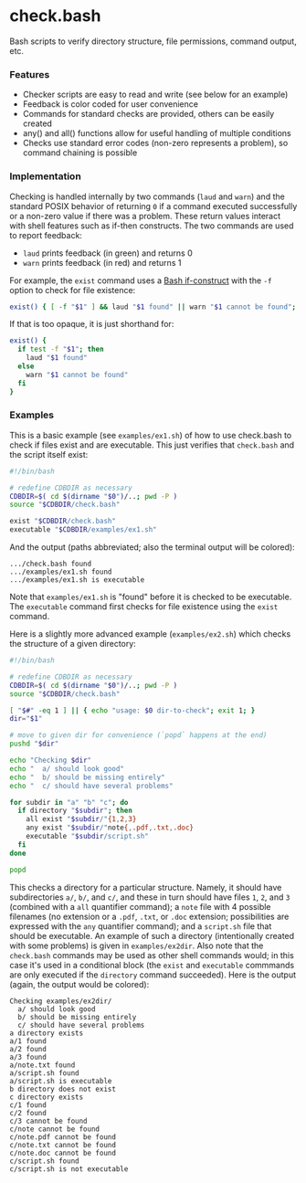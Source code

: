 check.bash
=========

Bash scripts to verify directory structure, file permissions, command output, etc.

### Features ###

* Checker scripts are easy to read and write (see below for an example)
* Feedback is color coded for user convenience
* Commands for standard checks are provided, others can be easily created
* any() and all() functions allow for useful handling of multiple conditions
* Checks use standard error codes (non-zero represents a problem), so command chaining is possible

### Implementation ###

Checking is handled internally by two commands (`laud` and `warn`) and the standard POSIX behavior of returning `0` if a command executed successfully or a non-zero value if there was a problem. These return values interact with shell features such as if-then constructs. The two commands are used to report feedback:

* `laud` prints feedback (in green) and returns 0
* `warn` prints feedback (in red) and returns 1

For example, the `exist` command uses a [Bash if-construct](http://tldp.org/LDP/Bash-Beginners-Guide/html/sect_07_01.html) with the `-f` option to check for file existence:

```bash
exist() { [ -f "$1" ] && laud "$1 found" || warn "$1 cannot be found"; }
```

If that is too opaque, it is just shorthand for:

```bash
exist() {
  if test -f "$1"; then
    laud "$1 found"
  else
    warn "$1 cannot be found"
  fi
}
```

### Examples ###

This is a basic example (see `examples/ex1.sh`) of how to use check.bash to check if files exist and are executable. This just verifies that `check.bash` and the script itself exist:

```bash
#!/bin/bash

# redefine CDBDIR as necessary
CDBDIR=$( cd $(dirname "$0")/..; pwd -P )
source "$CDBDIR/check.bash"

exist "$CDBDIR/check.bash"
executable "$CDBDIR/examples/ex1.sh"
```

And the output (paths abbreviated; also the terminal output will be colored):
```
.../check.bash found
.../examples/ex1.sh found
.../examples/ex1.sh is executable
```

Note that `examples/ex1.sh` is "found" before it is checked to be executable. The `executable` command first checks for file existence using the `exist` command.

Here is a slightly more advanced example (`examples/ex2.sh`) which checks the structure of a given directory:

```bash
#!/bin/bash

# redefine CDBDIR as necessary
CDBDIR=$( cd $(dirname "$0")/..; pwd -P )
source "$CDBDIR/check.bash"

[ "$#" -eq 1 ] || { echo "usage: $0 dir-to-check"; exit 1; }
dir="$1"

# move to given dir for convenience (`popd` happens at the end)
pushd "$dir"

echo "Checking $dir"
echo "  a/ should look good"
echo "  b/ should be missing entirely"
echo "  c/ should have several problems"

for subdir in "a" "b" "c"; do
  if directory "$subdir"; then
    all exist "$subdir/"{1,2,3}
    any exist "$subdir/"note{,.pdf,.txt,.doc}
    executable "$subdir/script.sh"
  fi
done

popd
```

This checks a directory for a particular structure. Namely, it should have subdirectories `a/`, `b/`, and `c/`, and these in turn should have files `1`, `2`, and `3` (combined with a `all` quantifier command); a `note` file with 4 possible filenames (no extension or a `.pdf`, `.txt`, or `.doc` extension; possibilities are expressed with the `any` quantifier command); and a `script.sh` file that should be executable. An example of such a directory (intentionally created with some problems) is given in `examples/ex2dir`. Also note that the `check.bash` commands may be used as other shell commands would; in this case it's used in a conditional block (the `exist` and `executable` commmands are only executed if the `directory` command succeeded). Here is the output (again, the output would be colored):

```
Checking examples/ex2dir/
  a/ should look good
  b/ should be missing entirely
  c/ should have several problems
a directory exists
a/1 found
a/2 found
a/3 found
a/note.txt found
a/script.sh found
a/script.sh is executable
b directory does not exist
c directory exists
c/1 found
c/2 found
c/3 cannot be found
c/note cannot be found
c/note.pdf cannot be found
c/note.txt cannot be found
c/note.doc cannot be found
c/script.sh found
c/script.sh is not executable
```
